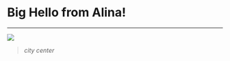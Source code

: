 # Big Hello from Alina!

***

![](https://www.hamburg.de/image/13703968/kingTeaser/990/420/c751cf2e5d8933b50b01b43294be265a/LZ/sehenswuerdigkeiten-moodbild-bild.jpg)

> _city center_ 